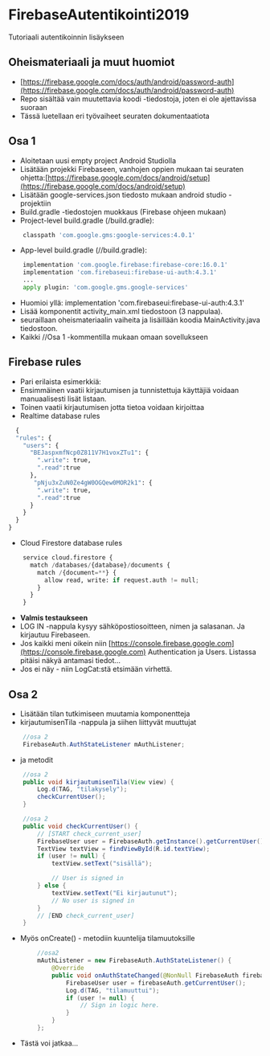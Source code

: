 # FirebaseAutentikointi2019
Tutoriaali autentikoinnin lisäykseen

## Oheismateriaali ja muut huomiot
* [https://firebase.google.com/docs/auth/android/password-auth](https://firebase.google.com/docs/auth/android/password-auth)
* Repo sisältää vain muutettavia koodi -tiedostoja, joten ei ole ajettavissa suoraan
* Tässä luetellaan eri työvaiheet seuraten dokumentaatiota


## Osa 1
* Aloitetaan uusi empty project Android Studiolla
* Lisätään projekki Firebaseen, vanhojen oppien mukaan tai seuraten ohjetta:[https://firebase.google.com/docs/android/setup](https://firebase.google.com/docs/android/setup) 
* Lisätään google-services.json tiedosto mukaan android studio -projektiin
* Build.gradle -tiedostojen muokkaus (Firebase ohjeen mukaan)
* Project-level build.gradle (<project>/build.gradle):
```python
    classpath 'com.google.gms:google-services:4.0.1' 
```
* App-level build.gradle (<project>/<app-module>/build.gradle):
```python 
    implementation 'com.google.firebase:firebase-core:16.0.1'
    implementation 'com.firebaseui:firebase-ui-auth:4.3.1'
    ...
    apply plugin: 'com.google.gms.google-services'
```
* Huomioi yllä: implementation 'com.firebaseui:firebase-ui-auth:4.3.1'
* Lisää komponentit activity_main.xml tiedostoon (3 nappulaa).
* seuraillaan oheismateriaalin vaiheita ja lisäillään koodia MainActivity.java tiedostoon.
* Kaikki //Osa 1 -kommentilla mukaan omaan sovellukseen

## Firebase rules
* Pari erilaista esimerkkiä: 
* Ensimmäinen vaatii kirjautumisen ja tunnistettuja käyttäjiä voidaan manuaalisesti lisät listaan. 
* Toinen vaatii kirjautumisen jotta tietoa voidaan kirjoittaa 
* Realtime database rules
```python
  {
  "rules": {
  	"users": {
      "BEJaspxmfNcp0Z811V7H1voxZTu1": {
        ".write": true,
        ".read":true
      },
       "pNju3xZuN0Ze4gW0OGQew0MOR2k1": {
        ".write": true,
        ".read":true
      } 
    }   
  }
}
```
* Cloud Firestore database rules
```python
    service cloud.firestore {
      match /databases/{database}/documents {
        match /{document=**} {
          allow read, write: if request.auth != null; 
        }
      }
    }
```

* **Valmis testaukseen**
* LOG IN -nappula kysyy sähköpostiosoitteen, nimen ja salasanan. Ja kirjautuu Firebaseen.
* Jos kaikki meni oikein niin [https://console.firebase.google.com](https://console.firebase.google.com) Authentication ja Users. Listassa pitäisi näkyä antamasi tiedot...
* Jos ei näy - niin LogCat:stä etsimään virhettä.


## Osa 2
* Lisätään tilan tutkimiseen muutamia komponentteja
* kirjautumisenTila -nappula ja siihen liittyvät muuttujat
```java
    //osa 2
    FirebaseAuth.AuthStateListener mAuthListener;
```
* ja metodit
```java
    //osa 2
    public void kirjautumisenTila(View view) {
        Log.d(TAG, "tilakysely");
        checkCurrentUser();
    }

    //osa 2
    public void checkCurrentUser() {
        // [START check_current_user]
        FirebaseUser user = FirebaseAuth.getInstance().getCurrentUser();
        TextView textView = findViewById(R.id.textView);
        if (user != null) {
            textView.setText("sisällä");

            // User is signed in
        } else {
            textView.setText("Ei kirjautunut");
            // No user is signed in
        }
        // [END check_current_user]
    }
```

* Myös onCreate() - metodiin kuuntelija tilamuutoksille
```java
        //osa2
        mAuthListener = new FirebaseAuth.AuthStateListener() {
            @Override
            public void onAuthStateChanged(@NonNull FirebaseAuth firebaseAuth) {
                FirebaseUser user = firebaseAuth.getCurrentUser();
                Log.d(TAG, "tilamuuttui");
                if (user != null) {
                    // Sign in logic here.
                }
            }
        };
```
* Tästä voi jatkaa...